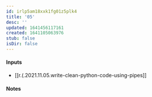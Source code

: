 ```yaml
---
id: irlp5am18xxk1fg01z5plk4
title: '05'
desc: ''
updated: 1641456117161
created: 1641105063976
stub: false
isDir: false
---
```



#### Inputs

- [[r.(.2021.11.05.write-clean-python-code-using-pipes]]

#### Notes

